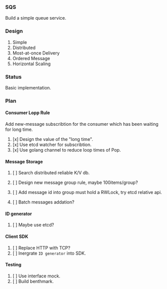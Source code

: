 ### SQS

Build a simple queue service.

### Design

1. Simple
1. Distributed
2. Most-at-once Delivery
3. Ordered Message
4. Horizontal Scaling

### Status

Basic implementation.

### Plan

#### Consumer Lopp Rule

Add new-message subscribtion for the consumer which has been waiting for long time.

1. [x] Design the value of the "long time".
2. [x] Use etcd watcher for subscribtion.
3. [x] Use golang channel to reduce loop times of Pop.

#### Message Storage

1. [ ] Search distributed reliable K/V db.

1. [ ] Design new message group rule, maybe 100items/group?

1. [ ] Add message id into group must hold a RWLock, try etcd relative api.

1. [ ] Batch messages addation?

#### ID generator

1. [ ] Maybe use etcd?


#### Client SDK

1. [ ] Replace HTTP with TCP? 
2. [ ] Inergrate `ID generator` into SDK.

#### Testing

1. [ ] Use interface mock.
2. [ ] Build benthmark.
